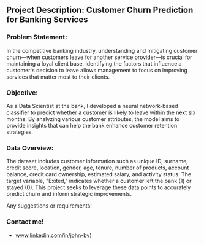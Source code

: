 ## Project Description: Customer Churn Prediction for Banking Services

### Problem Statement:
In the competitive banking industry, understanding and mitigating customer churn—when customers leave for another service provider—is crucial for maintaining a loyal client base. Identifying the factors that influence a customer's decision to leave allows management to focus on improving services that matter most to their clients.

### Objective:
As a Data Scientist at the bank, I developed a neural network-based classifier to predict whether a customer is likely to leave within the next six months. By analyzing various customer attributes, the model aims to provide insights that can help the bank enhance customer retention strategies.

### Data Overview:

The dataset includes customer information such as unique ID, surname, credit score, location, gender, age, tenure, number of products, account balance, credit card ownership, estimated salary, and activity status. The target variable, "Exited," indicates whether a customer left the bank (1) or stayed (0). This project seeks to leverage these data points to accurately predict churn and inform strategic improvements.

Any suggestions or requirements!
### Contact me!
- www.linkedin.com/in/john-bv)
